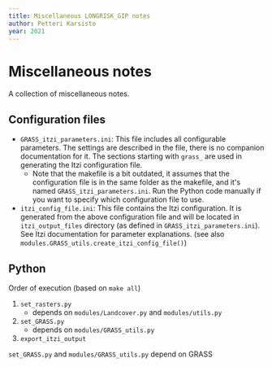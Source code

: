 ```yaml
---
title: Miscellaneous LONGRISK_GIP notes
author: Petteri Karsisto
year: 2021
---
```


# Miscellaneous notes

A collection of miscellaneous notes.

## Configuration files

- `GRASS_itzi_parameters.ini`: This file includes all configurable parameters. The settings are
    described in the file, there is no companion documentation for it. The sections starting with
    `grass_` are used in generating the Itzi configuration file.
    - Note that the makefile is a bit outdated, it assumes that the configuration file is in the
        same folder as the makefile, and it's named `GRASS_itzi_parameters.ini`. Run the Python
        code manually if you want to specify which configuration file to use.
- `itzi_config_file.ini`: This file contains the Itzi configuration. It is generated from the above
    configuration file and will be located in `itzi_output_files` directory (as defined in
    `GRASS_itzi_parameters.ini`). See Itzi documentation for parameter explanations.
     (see also `modules.GRASS_utils.create_itzi_config_file()`)

## Python

Order of execution (based on `make all`)
1. `set_rasters.py`
    - depends on `modules/Landcover.py` and `modules/utils.py`
2. `set_GRASS.py`
    - depends on `modules/GRASS_utils.py`
3. `export_itzi_output`

`set_GRASS.py` and `modules/GRASS_utils.py` depend on GRASS
